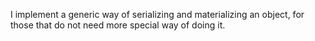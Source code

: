 I implement a generic way of serializing and materializing an object, for those that do not need more special way of doing it.